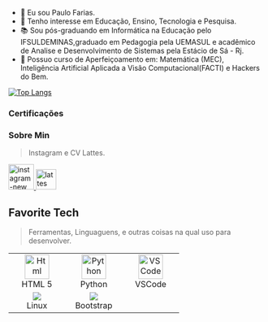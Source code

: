 
- 👋 Eu sou Paulo Farias.
- 👀 Tenho interesse em Educação, Ensino, Tecnologia e Pesquisa.
- 📚 Sou pós-graduando em Informática na Educação pelo IFSULDEMINAS,graduado em Pedagogia pela UEMASUL e acadêmico de Analise e Desenvolvimento de Sistemas pela Estácio de Sá - Rj.
- 📑 Possuo curso de Aperfeiçoamento em: Matemática (MEC), Inteligência Artificial Aplicada a Visão Computacional(FACTI) e Hackers do Bem.

[![Top Langs](https://github-readme-stats.vercel.app/api/top-langs/?username=PauloFariasLima8)](https://github.com/anuraghazra/github-readme-stats)



<h3 align="left"> Certificações </h3>
<h3 align="left">Sobre Min</h3>

> Instagram e CV Lattes.
<p align="left">
  <a href="https://www.instagram.com/paulofariaslima8/">
   <img src="https://img.icons8.com/nolan/64/instagram-new.png" alt="instagram-new" alt="instagram-new" alt="instagram-new--v1" alt="page views" width="50"/>
  </a>
  <a href="http://lattes.cnpq.br/6661685180028302">
   <img src="https://img.icons8.com/stickers/50/plataforma-lattes.png" alt="lattes" alt="page views" width="40"/>
  </a>

<h2 align="left" id="macropower-tech">Favorite Tech</h2>

> Ferramentas, Linguaguens, e outras coisas na qual uso para desenvolver.

<table>
  <tr>
    <td align="center" width="96">
      <a href="#macropower-tech">
        <img src="https://img.icons8.com/external-flaticons-lineal-color-flat-icons/64/external-html-5-mobile-app-development-flaticons-lineal-color-flat-icons.png" width="48" height="48" alt="Html"/>
      </a>
      <br>HTML 5
    </td>
    <td align="center" width="96">
      <a href="#macropower-tech">
        <img src="https://img.icons8.com/pulsar-gradient/48/python.png" width="48" height="48" alt="Python"/>
      </a>
      <br>Python
    </td>
     </td>
    <td align="center" width="96">
      <a href="#macropower-tech">
        <img src="https://img.icons8.com/nolan/64/visual-studio.png" width="48" height="48" alt="VSCode"/>
      </a>
      <br>VSCode
    </td>
  </tr>
  <td align="center" width="96">
  <a href="#macropower-tech">
  <img src="https://img.icons8.com/external-sbts2018-flat-sbts2018/58/external-linux-basic-ui-elements-2.4-sbts2018-flat-sbts2018.png"/>
  </a>
  <br>Linux
  </td>
   <td align="center" width="96">
  <a href="#macropower-tech">
  <img src="https://img.icons8.com/external-tal-revivo-tritone-tal-revivo/50/external-bootstrap-a-free-and-open-source-css-framework-logo-tritone-tal-revivo.png"/>
  </a>
  <br>Bootstrap
  </td>
</table>

